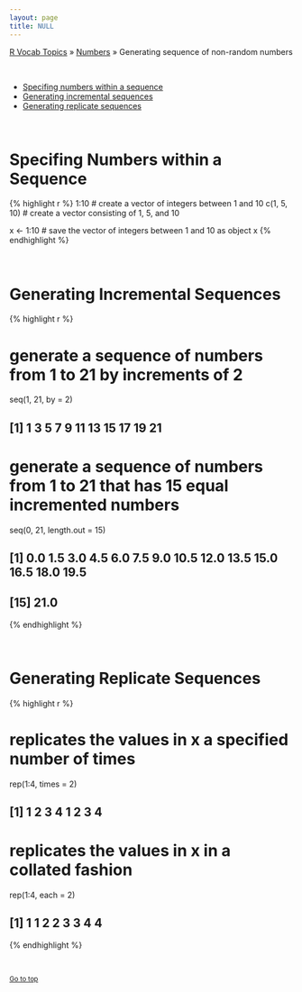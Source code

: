```yaml
---
layout: page
title: NULL
---
```



[R Vocab Topics](index) &#187; [Numbers](numbers) &#187; Generating sequence of non-random numbers

<br>

* <a href="#a">Specifing numbers within a sequence</a> 
* <a href="#b">Generating incremental sequences</a>
* <a href="#c">Generating replicate sequences</a>
 <br>

<a name="a"></a>

# Specifing Numbers within a Sequence

{% highlight r %}
1:10         # create a vector of integers between 1 and 10
c(1, 5, 10)  # create a vector consisting of 1, 5, and 10 

x <- 1:10    # save the vector of integers between 1 and 10 as object x
{% endhighlight %}

<br>

<a name="b"></a>

# Generating Incremental Sequences 

{% highlight r %}
# generate a sequence of numbers from 1 to 21 by increments of 2
seq(1, 21, by = 2)    
##  [1]  1  3  5  7  9 11 13 15 17 19 21

# generate a sequence of numbers from 1 to 21 that has 15 equal incremented numbers
seq(0, 21, length.out = 15)    
##  [1]  0.0  1.5  3.0  4.5  6.0  7.5  9.0 10.5 12.0 13.5 15.0 16.5 18.0 19.5
## [15] 21.0
{% endhighlight %}

<br>

<a name="c"></a>

# Generating Replicate Sequences 

{% highlight r %}
# replicates the values in x a specified number of times
rep(1:4, times = 2)   
## [1] 1 2 3 4 1 2 3 4

# replicates the values in x in a collated fashion
rep(1:4, each = 2)    
## [1] 1 1 2 2 3 3 4 4
{% endhighlight %}

<br>

<small><a href="#">Go to top</a></small>
